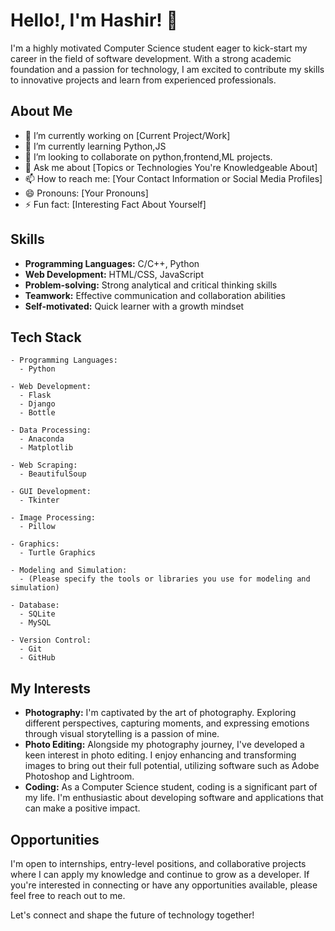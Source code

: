 # Hello!, I'm Hashir! 👋

I'm a highly motivated Computer Science student eager to kick-start my career in the field of software development. With a strong academic foundation and a passion for technology, I am excited to contribute my skills to innovative projects and learn from experienced professionals.


## About Me

- 🔭 I’m currently working on [Current Project/Work]
- 🌱 I’m currently learning Python,JS
- 👯 I’m looking to collaborate on python,frontend,ML projects.
- 💬 Ask me about [Topics or Technologies You're Knowledgeable About]
- 📫 How to reach me: [Your Contact Information or Social Media Profiles]
- 😄 Pronouns: [Your Pronouns]
- ⚡ Fun fact: [Interesting Fact About Yourself]

## Skills

- **Programming Languages:** C/C++, Python
- **Web Development:** HTML/CSS, JavaScript
- **Problem-solving:** Strong analytical and critical thinking skills
- **Teamwork:** Effective communication and collaboration abilities
- **Self-motivated:** Quick learner with a growth mindset

## Tech Stack

```
- Programming Languages:
  - Python

- Web Development:
  - Flask
  - Django
  - Bottle

- Data Processing:
  - Anaconda
  - Matplotlib

- Web Scraping:
  - BeautifulSoup

- GUI Development:
  - Tkinter

- Image Processing:
  - Pillow

- Graphics:
  - Turtle Graphics

- Modeling and Simulation:
  - (Please specify the tools or libraries you use for modeling and simulation)

- Database:
  - SQLite
  - MySQL

- Version Control:
  - Git
  - GitHub
```

## My Interests

- **Photography:** I'm captivated by the art of photography. Exploring different perspectives, capturing moments, and expressing emotions through visual storytelling is a passion of mine.
- **Photo Editing:** Alongside my photography journey, I've developed a keen interest in photo editing. I enjoy enhancing and transforming images to bring out their full potential, utilizing software such as Adobe Photoshop and Lightroom.
- **Coding:** As a Computer Science student, coding is a significant part of my life. I'm enthusiastic about developing software and applications that can make a positive impact.

## Opportunities

I'm open to internships, entry-level positions, and collaborative projects where I can apply my knowledge and continue to grow as a developer. If you're interested in connecting or have any opportunities available, please feel free to reach out to me.

Let's connect and shape the future of technology together!
